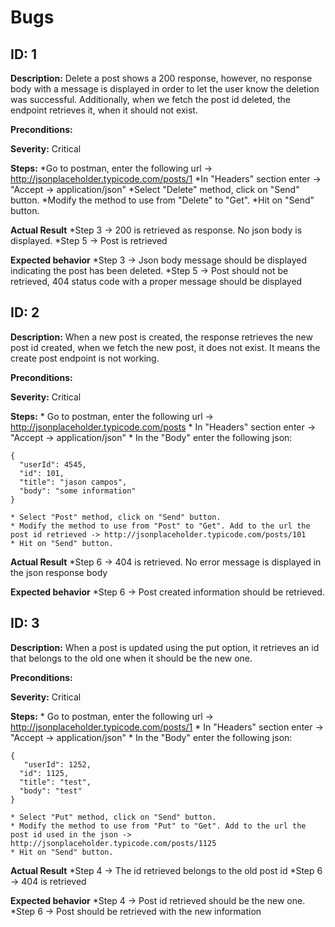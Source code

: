 # Bugs

## ID: 1

**Description:**
Delete a post shows a 200 response, however, no response body with a message is displayed in order to let the user know the deletion was successful.
Additionally, when we fetch the post id deleted, the endpoint retrieves it, when it should not exist.

**Preconditions:**
 
**Severity:**
Critical


**Steps:**
	*Go to postman, enter the following url -> http://jsonplaceholder.typicode.com/posts/1 
	*In "Headers" section enter -> "Accept -> application/json" 
	*Select "Delete" method, click on "Send" button. 
	*Modify the method to use from "Delete" to "Get". 
	*Hit on "Send" button. 

**Actual Result**
	*Step 3 -> 200 is retrieved as response. No json body is displayed. 
	*Step 5 -> Post is retrieved 

**Expected behavior**
	*Step 3 -> Json body message should be displayed indicating the post has been deleted. 
	*Step 5 -> Post should not be retrieved, 404 status code with a proper message should be displayed 



## ID: 2

**Description:**
When a new post is created, the response retrieves the new post id created, when we fetch the new post, it does not exist.
It means the create post endpoint is not working.

**Preconditions:**
 
**Severity:**
Critical


**Steps:**
	* Go to postman, enter the following url -> http://jsonplaceholder.typicode.com/posts
	* In "Headers" section enter -> "Accept -> application/json"
	* In the "Body" enter the following json:
```shell
{
  "userId": 4545,
  "id": 101,
  "title": "jason campos",
  "body": "some information"
}
```
	* Select "Post" method, click on "Send" button.
	* Modify the method to use from "Post" to "Get". Add to the url the post id retrieved -> http://jsonplaceholder.typicode.com/posts/101
	* Hit on "Send" button. 

**Actual Result**
	*Step 6 -> 404 is retrieved. No error message is displayed in the json response body

**Expected behavior**
	*Step 6 -> Post created information should be retrieved. 


## ID: 3

**Description:**
When a post is updated using the put option, it retrieves an id that belongs to the old one when it should be the new one.

**Preconditions:**
 
**Severity:**
Critical


**Steps:**
	* Go to postman, enter the following url -> http://jsonplaceholder.typicode.com/posts/1 
	* In "Headers" section enter -> "Accept -> application/json" 
	* In the "Body" enter the following json: 
```shell
{
   "userId": 1252,
  "id": 1125,
  "title": "test",
  "body": "test"
}
```
	* Select "Put" method, click on "Send" button. 
	* Modify the method to use from "Put" to "Get". Add to the url the post id used in the json -> http://jsonplaceholder.typicode.com/posts/1125 
	* Hit on "Send" button. 

**Actual Result**
	*Step 4 -> The id retrieved belongs to the old post id 
	*Step 6 -> 404 is retrieved 

**Expected behavior**
	*Step 4 -> Post id retrieved should be the new one. 
	*Step 6 -> Post should be retrieved with the new information 